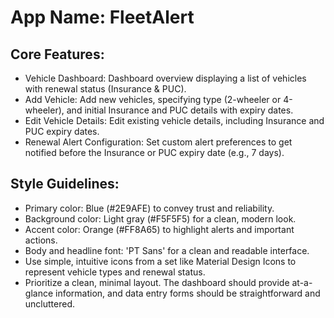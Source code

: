 # **App Name**: FleetAlert

## Core Features:

- Vehicle Dashboard: Dashboard overview displaying a list of vehicles with renewal status (Insurance & PUC).
- Add Vehicle: Add new vehicles, specifying type (2-wheeler or 4-wheeler), and initial Insurance and PUC details with expiry dates.
- Edit Vehicle Details: Edit existing vehicle details, including Insurance and PUC expiry dates.
- Renewal Alert Configuration: Set custom alert preferences to get notified before the Insurance or PUC expiry date (e.g., 7 days).

## Style Guidelines:

- Primary color: Blue (#2E9AFE) to convey trust and reliability.
- Background color: Light gray (#F5F5F5) for a clean, modern look.
- Accent color: Orange (#FF8A65) to highlight alerts and important actions.
- Body and headline font: 'PT Sans' for a clean and readable interface.
- Use simple, intuitive icons from a set like Material Design Icons to represent vehicle types and renewal status.
- Prioritize a clean, minimal layout. The dashboard should provide at-a-glance information, and data entry forms should be straightforward and uncluttered.